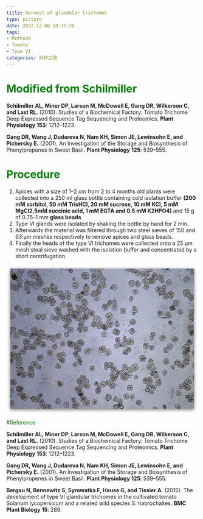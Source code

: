 ```yaml
---
title: Harvest of glandular trichomes
type: picture
date: 2022-12-06 10:37:20
tags:
- Methods
- Tomato
- Type VI
categories: 科研之路
---
```


<meta name="referrer" content="no-referrer" />



<!--more-->

# <font color=green>Modified from Schilmiller</font>

**Schilmiller AL, Miner DP, Larson M, McDowell E, Gang DR, Wilkerson C, and Last RL.** (2010). Studies of a Biochemical Factory: Tomato Trichome Deep Expressed Sequence Tag Sequencing and Proteomics. **Plant Physiology** **153**: 1212–1223.

**Gang DR, Wang J, Dudareva N, Nam KH, Simon JE, Lewinsohn E, and Pichersky E.** (2001). An Investigation of the Storage and Biosynthesis of Phenylpropenes in Sweet Basil. **Plant Physiology** **125**: 539–555.

# <font color=green>Procedure</font>

1. Apices with a size of 1–2 cm from 2 to 4 months old plants were collected into a 250 ml glass bottle containing cold isolation buffer **(200 mM sorbitol, 50 mM TrisHCl, 20 mM sucrose, 10 mM KCl, 5 mM MgCl2,5mM succinic acid, 1 mM EGTA and 0.5 mM K2HPO4)** and 15 g of 0.75–1 mm **glass beads**.
2. Type VI glands were isolated by shaking the bottle by hand for 2 min.
3. Afterwards the material was filtered through two steel sieves of 150 and 63 μm meshes respectively to remove apices and glass beads.
4. Finally the heads of the type VI trichomes were collected onto a 25 μm mesh steal sieve washed with the isolation buffer and concentrated by a short centrifugation.

![2022-12-06-Trichome VI from **(Schilmiller et al., 2010)**](https://raw.githubusercontent.com/Lxmic/Picture-bed/master/uPic/2022-12-06-Z2JVFY.png)

#<font color=green>Reference</font>

**Schilmiller AL, Miner DP, Larson M, McDowell E, Gang DR, Wilkerson C, and Last RL.** (2010). Studies of a Biochemical Factory: Tomato Trichome Deep Expressed Sequence Tag Sequencing and Proteomics. **Plant Physiology** **153**: 1212–1223.

**Gang DR, Wang J, Dudareva N, Nam KH, Simon JE, Lewinsohn E, and Pichersky E.** (2001). An Investigation of the Storage and Biosynthesis of Phenylpropenes in Sweet Basil. **Plant Physiology** **125**: 539–555.

**Bergau N, Bennewitz S, Syrowatka F, Hause G, and Tissier A.** (2015). The development of type VI glandular trichomes in the cultivated tomato Solanum lycopersicum and a related wild species S. habrochaites. **BMC Plant Biology** **15**: 289.
